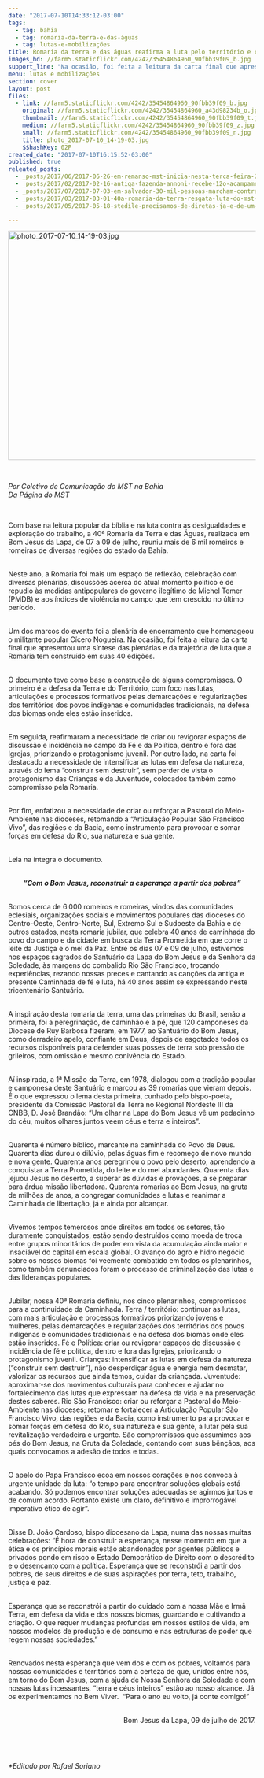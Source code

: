 ```yaml
---
date: "2017-07-10T14:33:12-03:00"
tags:
  - tag: bahia
  - tag: romaria-da-terra-e-das-águas
  - tag: lutas-e-mobilizações
title: Romaria da terra e das águas reafirma a luta pelo território e contra os retrocessos
images_hd: //farm5.staticflickr.com/4242/35454864960_90fbb39f09_b.jpg
support_line: "Na ocasião, foi feita a leitura da carta final que apresentou uma síntese das plenárias e da trajetória de luta que a Romaria tem construído em suas 40 edições."
menu: lutas e mobilizações
section: cover
layout: post
files:
  - link: //farm5.staticflickr.com/4242/35454864960_90fbb39f09_b.jpg
    original: //farm5.staticflickr.com/4242/35454864960_a43d98234b_o.jpg
    thumbnail: //farm5.staticflickr.com/4242/35454864960_90fbb39f09_t.jpg
    medium: //farm5.staticflickr.com/4242/35454864960_90fbb39f09_z.jpg
    small: //farm5.staticflickr.com/4242/35454864960_90fbb39f09_n.jpg
    title: photo_2017-07-10_14-19-03.jpg
    $$hashKey: 02P
created_date: "2017-07-10T16:15:52-03:00"
published: true
releated_posts:
  - _posts/2017/06/2017-06-26-em-remanso-mst-inicia-nesta-terca-feira-27-o-curso-regional-de-formacao-politica.md
  - _posts/2017/02/2017-02-16-antiga-fazenda-annoni-recebe-12o-acampamento-da-juventude-da-romaria-da-terra.md
  - _posts/2017/07/2017-07-03-em-salvador-30-mil-pessoas-marcham-contra-as-reformas-do-governo-temer.md
  - _posts/2017/03/2017-03-01-40a-romaria-da-terra-resgata-luta-do-mst-para-a-conquista-da-fazenda-annoni.md
  - _posts/2017/05/2017-05-18-stedile-precisamos-de-diretas-ja-e-de-um-plano-popular-de-emergencia.md

---
```

<p><img alt="photo_2017-07-10_14-19-03.jpg" height="466" src="//farm5.staticflickr.com/4242/35454864960_90fbb39f09_b.jpg" width="700" /></p>

<p>&nbsp;</p>

<p><em>Por Coletivo de Comunica&ccedil;&atilde;o do MST na Bahia<br />
Da P&aacute;gina do MST</em></p>

<p>&nbsp;</p>

<p>Com base na leitura popular da b&iacute;blia e na luta contra as desigualdades e explora&ccedil;&atilde;o do trabalho, a 40&ordf; Romaria da Terra e das &Aacute;guas, realizada em Bom Jesus da Lapa, de 07 a 09 de julho, reuniu mais de 6 mil romeiros e romeiras de diversas regi&otilde;es do estado da Bahia.</p>

<p><br />
Neste ano, a Romaria foi mais um espa&ccedil;o de reflex&atilde;o, celebra&ccedil;&atilde;o com diversas plen&aacute;rias, discuss&otilde;es acerca do atual momento pol&iacute;tico e de repudio &agrave;s medidas antipopulares do governo ileg&iacute;timo de Michel Temer (PMDB) e aos &iacute;ndices de viol&ecirc;ncia no campo que tem crescido no &uacute;ltimo per&iacute;odo.</p>

<p><br />
Um dos marcos do evento foi a plen&aacute;ria de encerramento que homenageou o militante popular C&iacute;cero Nogueira. Na ocasi&atilde;o, foi feita a leitura da carta final que apresentou uma s&iacute;ntese das plen&aacute;rias e da trajet&oacute;ria de luta que a Romaria tem constru&iacute;do em suas 40 edi&ccedil;&otilde;es.</p>

<p><br />
O documento teve como base a constru&ccedil;&atilde;o de alguns compromissos. O primeiro &eacute; a defesa da Terra e do Territ&oacute;rio, com foco nas lutas, articula&ccedil;&otilde;es e processos formativos pelas demarca&ccedil;&otilde;es e regulariza&ccedil;&otilde;es dos territ&oacute;rios dos povos ind&iacute;genas e comunidades tradicionais, na defesa dos biomas onde eles est&atilde;o inseridos.</p>

<p><br />
Em seguida, reafirmaram a necessidade de criar ou revigorar espa&ccedil;os de discuss&atilde;o e incid&ecirc;ncia no campo da F&eacute; e da Pol&iacute;tica, dentro e fora das Igrejas, priorizando o protagonismo juvenil. Por outro lado, na carta foi destacado a necessidade de intensificar as lutas em defesa da natureza, atrav&eacute;s do lema &ldquo;construir sem destruir&rdquo;, sem perder de vista o protagonismo das Crian&ccedil;as e da Juventude, colocados tamb&eacute;m como compromisso pela Romaria.</p>

<p><br />
Por fim, enfatizou a necessidade de criar ou refor&ccedil;ar a Pastoral do Meio-Ambiente nas dioceses, retomando a &ldquo;Articula&ccedil;&atilde;o Popular S&atilde;o Francisco Vivo&rdquo;, das regi&otilde;es e da Bacia, como instrumento para provocar e somar for&ccedil;as em defesa do Rio, sua natureza e sua gente.</p>

<p><br />
Leia na &iacute;ntegra o documento.</p>

<p style="text-align: center;"><br />
<strong><em>&ldquo;Com o Bom Jesus, reconstruir a esperan&ccedil;a a partir dos pobres&rdquo;</em></strong></p>

<p><br />
Somos cerca de 6.000 romeiros e romeiras, vindos das comunidades eclesiais, organiza&ccedil;&otilde;es sociais e movimentos populares das dioceses do Centro-Oeste, Centro-Norte, Sul, Extremo Sul e Sudoeste da Bahia e de outros estados, nesta romaria jubilar, que celebra 40 anos de caminhada do povo do campo e da cidade em busca da Terra Prometida em que corre o leite da Justi&ccedil;a e o mel da Paz. Entre os dias 07 e 09 de julho, estivemos nos espa&ccedil;os sagrados do Santu&aacute;rio da Lapa do Bom Jesus e da Senhora da Soledade, &agrave;s margens do combalido Rio S&atilde;o Francisco, trocando experi&ecirc;ncias, rezando nossas preces e cantando as can&ccedil;&otilde;es da antiga e presente Caminhada de f&eacute; e luta, h&aacute; 40 anos assim se expressando neste tricenten&aacute;rio Santu&aacute;rio.</p>

<p><br />
A inspira&ccedil;&atilde;o desta romaria da terra, uma das primeiras do Brasil, sen&atilde;o a primeira, foi a peregrina&ccedil;&atilde;o, de caminh&atilde;o e a p&eacute;, que 120 camponeses da Diocese de Ruy Barbosa fizeram, em 1977, ao Santu&aacute;rio do Bom Jesus, como derradeiro apelo, confiante em Deus, depois de esgotados todos os recursos dispon&iacute;veis para defender suas posses de terra sob press&atilde;o de grileiros, com omiss&atilde;o e mesmo coniv&ecirc;ncia do Estado.</p>

<p><br />
A&iacute; inspirada, a 1&ordf; Miss&atilde;o da Terra, em 1978, dialogou com a tradi&ccedil;&atilde;o popular e camponesa deste Santu&aacute;rio e marcou as 39 romarias que vieram depois. &Eacute; o que expressou o lema desta primeira, cunhado pelo bispo-poeta, presidente da Comiss&atilde;o Pastoral da Terra no Regional Nordeste III da CNBB, D. Jos&eacute; Brand&atilde;o: &ldquo;Um olhar na Lapa do Bom Jesus v&ecirc; um pedacinho do c&eacute;u, muitos olhares juntos veem c&eacute;us e terra e inteiros&rdquo;.</p>

<p><br />
Quarenta &eacute; n&uacute;mero b&iacute;blico, marcante na caminhada do Povo de Deus. Quarenta dias durou o dil&uacute;vio, pelas &aacute;guas fim e recome&ccedil;o de novo mundo e nova gente. Quarenta anos peregrinou o povo pelo deserto, aprendendo a conquistar a Terra Prometida, do leite e do mel abundantes. Quarenta dias jejuou Jesus no deserto, a superar as d&uacute;vidas e prova&ccedil;&otilde;es, a se preparar para &aacute;rdua miss&atilde;o libertadora. Quarenta romarias ao Bom Jesus, na gruta de milh&otilde;es de anos, a congregar comunidades e lutas e reanimar a Caminhada de liberta&ccedil;&atilde;o, j&aacute; e ainda por alcan&ccedil;ar.</p>

<p><br />
Vivemos tempos temerosos onde direitos em todos os setores, t&atilde;o duramente conquistados, est&atilde;o sendo destru&iacute;dos como moeda de troca entre grupos minorit&aacute;rios de poder em vista da acumula&ccedil;&atilde;o ainda maior e insaci&aacute;vel do capital em escala global. O avan&ccedil;o do agro e hidro neg&oacute;cio sobre os nossos biomas foi veemente combatido em todos os plenarinhos, como tamb&eacute;m denunciados foram o processo de criminaliza&ccedil;&atilde;o das lutas e das lideran&ccedil;as populares.</p>

<p><br />
Jubilar, nossa 40&ordf; Romaria definiu, nos cinco plenarinhos, compromissos para a continuidade da Caminhada. Terra / territ&oacute;rio: continuar as lutas, com mais articula&ccedil;&atilde;o e processos formativos priorizando jovens e mulheres, pelas demarca&ccedil;&otilde;es e regulariza&ccedil;&otilde;es dos territ&oacute;rios dos povos ind&iacute;genas e comunidades tradicionais e na defesa dos biomas onde eles est&atilde;o inseridos. F&eacute; e Pol&iacute;tica: criar ou revigorar espa&ccedil;os de discuss&atilde;o e incid&ecirc;ncia de f&eacute; e pol&iacute;tica, dentro e fora das Igrejas, priorizando o protagonismo juvenil. Crian&ccedil;as: intensificar as lutas em defesa da natureza (&ldquo;construir sem destruir&rdquo;), n&atilde;o desperdi&ccedil;ar &aacute;gua e energia nem desmatar, valorizar os recursos que ainda temos, cuidar da crian&ccedil;ada. Juventude: aproximar-se dos movimentos culturais para conhecer e ajudar no fortalecimento das lutas que expressam na defesa da vida e na preserva&ccedil;&atilde;o destes saberes. Rio S&atilde;o Francisco: criar ou refor&ccedil;ar a Pastoral do Meio-Ambiente nas dioceses; retomar e fortalecer a Articula&ccedil;&atilde;o Popular S&atilde;o Francisco Vivo, das regi&otilde;es e da Bacia, como instrumento para provocar e somar for&ccedil;as em defesa do Rio, sua natureza e sua gente, a lutar pela sua revitaliza&ccedil;&atilde;o verdadeira e urgente. S&atilde;o compromissos que assumimos aos p&eacute;s do Bom Jesus, na Gruta da Soledade, contando com suas b&ecirc;n&ccedil;&atilde;os, aos quais convocamos a ades&atilde;o de todos e todas.</p>

<p><br />
O apelo do Papa Francisco ecoa em nossos cora&ccedil;&otilde;es e nos convoca &agrave; urgente unidade da luta: &ldquo;o tempo para encontrar solu&ccedil;&otilde;es globais est&aacute; acabando. S&oacute; podemos encontrar solu&ccedil;&otilde;es adequadas se agirmos juntos e de comum acordo. Portanto existe um claro, definitivo e improrrog&aacute;vel imperativo &eacute;tico de agir&rdquo;.</p>

<p><br />
Disse D. Jo&atilde;o Cardoso, bispo diocesano da Lapa, numa das nossas muitas celebra&ccedil;&otilde;es: &ldquo;&Eacute; hora de construir a esperan&ccedil;a, nesse momento em que a &eacute;tica e os princ&iacute;pios morais est&atilde;o abandonados por agentes p&uacute;blicos e privados pondo em risco o Estado Democr&aacute;tico de Direito com o descr&eacute;dito e o desencanto com a pol&iacute;tica. Esperan&ccedil;a que se reconstr&oacute;i a partir dos pobres, de seus direitos e de suas aspira&ccedil;&otilde;es por terra, teto, trabalho, justi&ccedil;a e paz.</p>

<p><br />
Esperan&ccedil;a que se reconstr&oacute;i a partir do cuidado com a nossa M&atilde;e e Irm&atilde; Terra, em defesa da vida e dos nossos biomas, guardando e cultivando a cria&ccedil;&atilde;o. O que requer mudan&ccedil;as profundas em nossos estilos de vida, em nossos modelos de produ&ccedil;&atilde;o e de consumo e nas estruturas de poder que regem nossas sociedades.&rdquo;</p>

<p><br />
Renovados nesta esperan&ccedil;a que vem dos e com os pobres, voltamos para nossas comunidades e territ&oacute;rios com a certeza de que, unidos entre n&oacute;s, em torno do Bom Jesus, com a ajuda de Nossa Senhora da Soledade e com nossas lutas incessantes, &ldquo;terra e c&eacute;us inteiros&rdquo; est&atilde;o ao nosso alcance. J&aacute; os experimentamos no Bem Viver.&nbsp; &ldquo;Para o ano eu volto, j&aacute; conte comigo!&rdquo;</p>

<p style="text-align: right;"><br />
Bom Jesus da Lapa, 09 de julho de 2017.</p>

<p>&nbsp;</p>

<p>&nbsp;</p>

<p><em>*Editado por Rafael Soriano</em></p>
